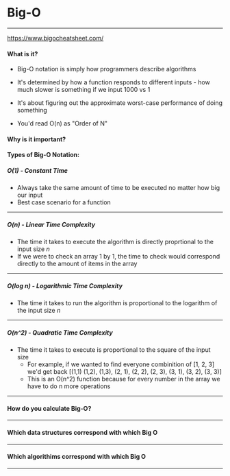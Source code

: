 # Big-O
--------
https://www.bigocheatsheet.com/

#### What is it?

- Big-O notation is simply how programmers describe algorithms

- It's determined by how a function responds to different inputs - how much slower is something if we input 1000 vs 1

- It's about figuring out the approximate worst-case performance of doing something

- You'd read O(n) as "Order of N"

#### Why is it important?

#### Types of Big-O Notation:

##### O(1) - Constant Time
- Always take the same amount of time to be executed no matter how big our input
- Best case scenario for a function
----------------
##### O(n) - Linear Time Complexity
- The time it takes to execute the algorithm is directly proprtional to the input size *n*
- If we were to check an array 1 by 1, the time to check would correspond directly to the amount of items in the array

---------------
##### O(log n) - Logarithmic Time Complexity
- The time it takes to run the algorithm is proportional to the logarithm of the input size *n*
---------------
##### O(n^2) - Quadratic Time Complexity
- The time it takes to execute is proportional to the square of the input size
    - For example, if we wanted to find everyone combinition of [1, 2, 3] we'd get back [(1,1) (1,2), (1,3), (2, 1), (2, 2), (2, 3), (3, 1), (3, 2), (3, 3)]
    - This is an O(n^2) function because for every number in the array we have to do n more operations
----------------
#### How do you calculate Big-O?

----------------

#### Which data structures correspond with which Big O 

----------------

#### Which algorithims correspond with which Big O

----------------
